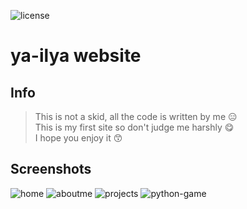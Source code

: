 ![license](https://img.shields.io/github/license/ya-ilya/ya-ilya.github.io)
# ya-ilya website
## Info
> This is not a skid, all the code is written by me 😑 <br>
> This is my first site so don't judge me harshly 😋 <br>
> I hope you enjoy it 😙
## Screenshots
![home](https://wmpics.pics/di-N0NW.png)
![aboutme](https://media.discordapp.net/attachments/768104853955412001/774671695230795806/unknown.png?width=1440&height=417)
![projects](https://media.discordapp.net/attachments/770250214019039254/774671885824819260/unknown.png?width=1442&height=514)
![python-game](https://media.discordapp.net/attachments/759361615220310026/777517432558059550/unknown.png?width=1367&height=677)
